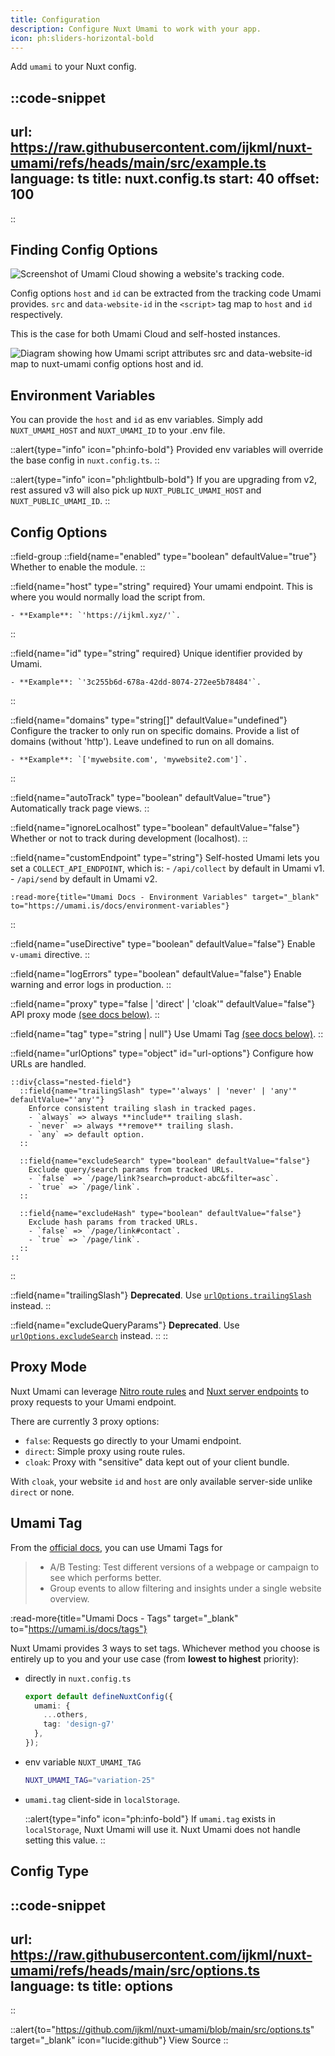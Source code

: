 ```yaml
---
title: Configuration
description: Configure Nuxt Umami to work with your app.
icon: ph:sliders-horizontal-bold
---
```


Add `umami` to your Nuxt config.

::code-snippet
---
url: https://raw.githubusercontent.com/ijkml/nuxt-umami/refs/heads/main/src/example.ts
language: ts
title: nuxt.config.ts
start: 40
offset: 100
---
::

## Finding Config Options

![Screenshot of Umami Cloud showing a website's tracking code.](/images/script-location.webp)

Config options `host` and `id` can be extracted from the tracking
code Umami provides. `src` and `data-website-id` in the `<script>`
tag map to `host` and `id` respectively.

This is the case for both Umami Cloud and self-hosted instances.

![Diagram showing how Umami script attributes `src` and `data-website-id` map to nuxt-umami config options `host` and `id`.](/images/host-hint.svg)

## Environment Variables

You can provide the `host` and `id` as env variables.
Simply add `NUXT_UMAMI_HOST` and `NUXT_UMAMI_ID` to your .env file.

::alert{type="info" icon="ph:info-bold"}
  Provided env variables will override the base config in `nuxt.config.ts`.
::

::alert{type="info" icon="ph:lightbulb-bold"}
  If you are upgrading from v2, rest assured v3 will also
  pick up `NUXT_PUBLIC_UMAMI_HOST` and `NUXT_PUBLIC_UMAMI_ID`.
::

## Config Options

::field-group
  ::field{name="enabled" type="boolean" defaultValue="true"}
    Whether to enable the module.
  ::

  ::field{name="host" type="string" required}
    Your umami endpoint. This is where you would normally load the script from.

    - **Example**: `'https://ijkml.xyz/'`.
  ::

  ::field{name="id" type="string" required}
    Unique identifier provided by Umami.

    - **Example**: `'3c255b6d-678a-42dd-8074-272ee5b78484'`.
  ::

  ::field{name="domains" type="string[]" defaultValue="undefined"}
    Configure the tracker to only run on specific domains. Provide a list
    of domains (without 'http'). Leave undefined to run on all domains.

    - **Example**: `['mywebsite.com', 'mywebsite2.com']`.
  ::

  ::field{name="autoTrack" type="boolean" defaultValue="true"}
    Automatically track page views.
  ::

  ::field{name="ignoreLocalhost" type="boolean" defaultValue="false"}
    Whether or not to track during development (localhost).
  ::

  ::field{name="customEndpoint" type="string"}
    Self-hosted Umami lets you set a `COLLECT_API_ENDPOINT`, which is:
    - `/api/collect` by default in Umami v1.
    - `/api/send` by default in Umami v2.

    :read-more{title="Umami Docs - Environment Variables" target="_blank" to="https://umami.is/docs/environment-variables"}
  ::

  ::field{name="useDirective" type="boolean" defaultValue="false"}
    Enable `v-umami` directive.
  ::

  ::field{name="logErrors" type="boolean" defaultValue="false"}
    Enable warning and error logs in production.
  ::

  ::field{name="proxy" type="false | 'direct' | 'cloak'" defaultValue="false"}
    API proxy mode [(see docs below)](#proxy-mode).
  ::

  ::field{name="tag" type="string | null"}
    Use Umami Tag [(see docs below)](#umami-tag).
  ::

  ::field{name="urlOptions" type="object" id="url-options"}
    Configure how URLs are handled.

    ::div{class="nested-field"}
      ::field{name="trailingSlash" type="'always' | 'never' | 'any'" defaultValue="'any'"}
        Enforce consistent trailing slash in tracked pages.
        - `always` => always **include** trailing slash.
        - `never` => always **remove** trailing slash.
        - `any` => default option.
      ::

      ::field{name="excludeSearch" type="boolean" defaultValue="false"}
        Exclude query/search params from tracked URLs.
        - `false` => `/page/link?search=product-abc&filter=asc`.
        - `true` => `/page/link`.
      ::

      ::field{name="excludeHash" type="boolean" defaultValue="false"}
        Exclude hash params from tracked URLs.
        - `false` => `/page/link#contact`.
        - `true` => `/page/link`.
      ::
    ::
  ::

  ::field{name="trailingSlash"}
    **Deprecated**. Use [`urlOptions.trailingSlash`](#url-options) instead.
  ::

  ::field{name="excludeQueryParams"}
    **Deprecated**. Use [`urlOptions.excludeSearch`](#url-options) instead.
  ::
::

## Proxy Mode

Nuxt Umami can leverage [Nitro route rules](https://nitro.unjs.io/guide/routing#route-rules)
and [Nuxt server endpoints](https://nuxt.com/docs/getting-started/server) to proxy requests
to your Umami endpoint.

There are currently 3 proxy options:
- `false`: Requests go directly to your Umami endpoint.
- `direct`: Simple proxy using route rules.
- `cloak`: Proxy with "sensitive" data kept out of your client bundle.

With `cloak`, your website `id` and `host` are only available
server-side unlike `direct` or none.

## Umami Tag

From the [official docs](https://umami.is/docs/tags), you can use Umami Tags for

> - A/B Testing: Test different versions of a webpage or campaign to see which performs better.
> - Group events to allow filtering and insights under a single website overview.

:read-more{title="Umami Docs - Tags" target="_blank" to="https://umami.is/docs/tags"}

Nuxt Umami provides 3 ways to set tags. Whichever method you choose is
entirely up to you and your use case (from **lowest to highest** priority):

- directly in `nuxt.config.ts`
  ```ts [nuxt.config.ts]
  export default defineNuxtConfig({
    umami: {
      ...others,
      tag: 'design-g7'
    },
  });
  ```

- env variable `NUXT_UMAMI_TAG`
  ```sh [.env]
  NUXT_UMAMI_TAG="variation-25"
  ```

- `umami.tag` client-side in `localStorage`.

  ::alert{type="info" icon="ph:info-bold"}
  If `umami.tag` exists in `localStorage`, Nuxt Umami will use it.
  Nuxt Umami does not handle setting this value.
  ::

## Config Type

::code-snippet
---
url: https://raw.githubusercontent.com/ijkml/nuxt-umami/refs/heads/main/src/options.ts
language: ts
title: options
---
::

::alert{to="https://github.com/ijkml/nuxt-umami/blob/main/src/options.ts" target="_blank" icon="lucide:github"}
  View Source
::
